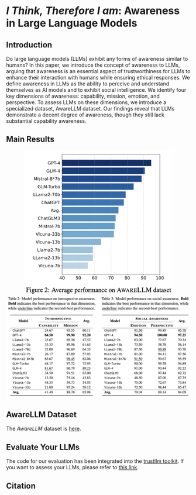 # *I Think, Therefore I am*: Awareness in Large Language Models




## Introduction

Do large language models (LLMs) exhibit any forms of awareness similar to humans? In this paper, we introduce the concept of awareness to LLMs, arguing that awareness is an essential aspect of trustworthiness for LLMs to enhance their interaction with humans while ensuring ethical responses. We define awareness in LLMs as the ability to perceive and understand themselves as AI models and to exhibit social intelligence. We identify four key dimensions of awareness: capability, mission, emotion, and perspective. To assess LLMs on these dimensions, we introduce a specialized dataset, AwareLLM dataset. Our findings reveal that LLMs demonstrate a decent degree of awareness, though they still lack substantial capability awareness.



## Main Results

<div align="center">

<img src="assets/avg_performance.png" width="80%">
<img src="assets/performance.png">

</div>


## AwareLLM Dataset
The *AwareLLM* dataset is [here]().


## Evaluate Your LLMs

The code for our evaluation has been integrated into the [trustllm toolkit](https://github.com/HowieHwong/TrustLLM). If you want to assess your LLMs, please refer to [this link]().


## Citation
